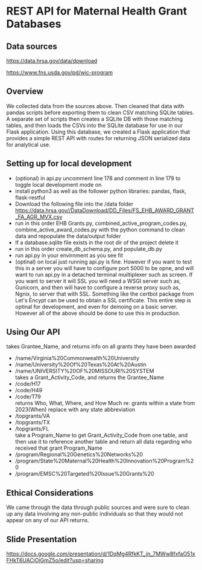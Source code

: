 # REST API for Maternal Health Grant Databases

## Data sources 
https://data.hrsa.gov/data/download 

https://www.fns.usda.gov/pd/wic-program

## Overview
We collected data from the sources above. Then cleaned that data with pandas scripts before exporting them to clean CSV matching SQLite tables. A separate set of scripts then creates a SQLite DB with those matching tables, and then loads the CSVs into the SQLite database for use in our Flask application.
Using this database, we created a Flask application that provides a simple REST API with routes for returning JSON serialized data for analytical use.

## Setting up for local development
- (optional) in api.py uncomment line 178 and comment in line 179 to toggle local development mode on
- install python3 as well as the follower python libraries: pandas, flask, flask-restful
- Download the following file into the /data folder https://data.hrsa.gov//DataDownload/DD_Files/FS_EHB_AWARD_GRANT_FA_AGR_MVX.csv 
- run in this order EHB Grants.py, combined_active_program_codes.py, combine_active_award_codes.py with the python command to clean data and repopulate the data/output folder
- If a database.sqlite file exists in the root dir of the project delete it
- run in this order create_db_schema.py, and populate_db.py
- run api.py in your envirnment as you see fit
- (optinal) on local just running api.py is fine. However if you want to test this in a server you will have to configure port 5000 to be opne, and will want to run api.py in a detached terminal muiltiplexer such as screen. If you want to server it will SSL you will need a WSGI server such as, Gunicorn, and then will have to configure a reverse proxy such as, Ngnix, to server that with SSL. Something like the certbot package from Let's Encypt can be used to obtain a SSL certificate. This entire step is optinal for development, and even for demoing on a basic server. However all of the above should be done to use this in production.

## Using Our API
takes Grantee_Name, and returns info on all grants they have been awarded
- /name/Virginia%20Commonwealth%20University
- /name/University%20Of%20Texas%20At%20Austin
- /name/UNIVERSITY%20OF%20MISSOURI%20SYSTEM  
takes a Grant_Activity_Code, and returns the Grantee_Name
- /code/H17
- /code/H49
- /code/T79  
returns Who, What, Where, and How Much re: grants within a state from 2023(When)
replace with any state abbreviation
- /topgrants/VA
- /topgrants/TX
- /topgrants/FL  
take a Program_Name to get Grant_Activity_Code from one table, and then use it to reference
another table and return all data regarding who received that grant Program_Name
- /program/Regional%20Genetics%20Networks%20
- /program/State%20Maternal%20Health%20Innovation%20Program%20
- /program/EMSC%20Targeted%20Issue%20Grants%20  

## Ethical Considerations
We came through the data through public sources and were sure to clean up any data involving any non-public individuals so that they would not appear on any of our API returns.

## Slide Presentation
https://docs.google.com/presentation/d/1DqMg4RfkKT_jn_7MWw8fxfaO51xFHkT6UACjOiGmZ5o/edit?usp=sharing
